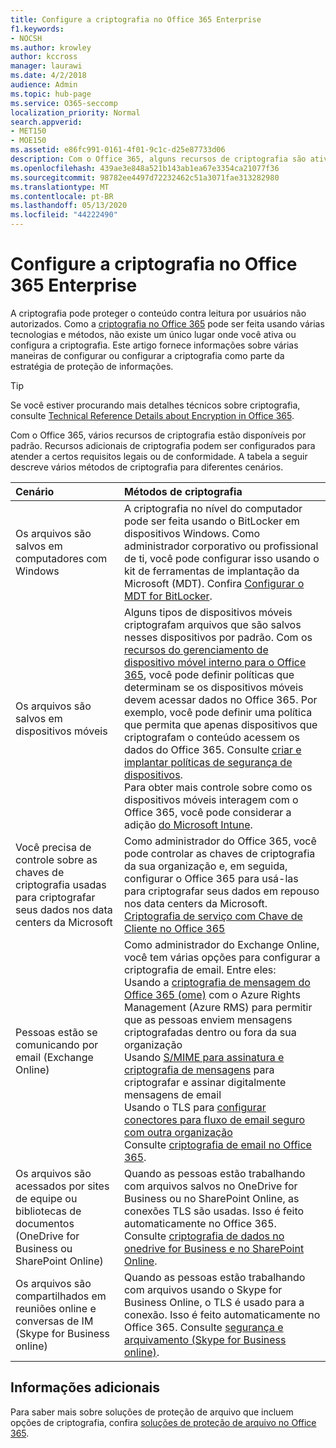 ```yaml
---
title: Configure a criptografia no Office 365 Enterprise
f1.keywords:
- NOCSH
ms.author: krowley
author: kccross
manager: laurawi
ms.date: 4/2/2018
audience: Admin
ms.topic: hub-page
ms.service: O365-seccomp
localization_priority: Normal
search.appverid:
- MET150
- MOE150
ms.assetid: e86fc991-0161-4f01-9c1c-d25e87733d06
description: Com o Office 365, alguns recursos de criptografia são ativados por padrão; outros recursos podem ser configurados para atender a certos requisitos legais ou de conformidade.
ms.openlocfilehash: 439ae3e848a521b143ab1ea67e3354ca21077f36
ms.sourcegitcommit: 98782ee4497d72232462c51a3071fae313282980
ms.translationtype: MT
ms.contentlocale: pt-BR
ms.lasthandoff: 05/13/2020
ms.locfileid: "44222490"
---
```

# <a name="set-up-encryption-in-office-365-enterprise"></a>Configure a criptografia no Office 365 Enterprise

A criptografia pode proteger o conteúdo contra leitura por usuários não autorizados. Como a [criptografia no Office 365](encryption.md) pode ser feita usando várias tecnologias e métodos, não existe um único lugar onde você ativa ou configura a criptografia. Este artigo fornece informações sobre várias maneiras de configurar ou configurar a criptografia como parte da estratégia de proteção de informações.
  
> [!TIP]
> Se você estiver procurando mais detalhes técnicos sobre criptografia, consulte [Technical Reference Details about Encryption in Office 365](technical-reference-details-about-encryption.md).
  
Com o Office 365, vários recursos de criptografia estão disponíveis por padrão. Recursos adicionais de criptografia podem ser configurados para atender a certos requisitos legais ou de conformidade. A tabela a seguir descreve vários métodos de criptografia para diferentes cenários.
  
|**Cenário**|**Métodos de criptografia**|
|:-----|:-----|
|Os arquivos são salvos em computadores com Windows  <br/> |A criptografia no nível do computador pode ser feita usando o BitLocker em dispositivos Windows. Como administrador corporativo ou profissional de ti, você pode configurar isso usando o kit de ferramentas de implantação da Microsoft (MDT). Confira [Configurar o MDT for BitLocker](https://go.microsoft.com/fwlink/?linkid=849282).  <br/> |
|Os arquivos são salvos em dispositivos móveis  <br/> |Alguns tipos de dispositivos móveis criptografam arquivos que são salvos nesses dispositivos por padrão. Com os [recursos do gerenciamento de dispositivo móvel interno para o Office 365](https://support.microsoft.com/en-us/office/capabilities-of-built-in-mobile-device-management-for-microsoft-365-a1da44e5-7475-4992-be91-9ccec25905b0), você pode definir políticas que determinam se os dispositivos móveis devem acessar dados no Office 365. Por exemplo, você pode definir uma política que permita que apenas dispositivos que criptografam o conteúdo acessem os dados do Office 365. Consulte [criar e implantar políticas de segurança de dispositivos](https://support.microsoft.com/en-us/office/create-and-deploy-device-security-policies-d310f556-8bfb-497b-9bd7-fe3c36ea2fd6).  <br/> Para obter mais controle sobre como os dispositivos móveis interagem com o Office 365, você pode considerar a adição [do Microsoft Intune](https://docs.microsoft.com/mem/intune/fundamentals/setup-steps).  <br/> |
|Você precisa de controle sobre as chaves de criptografia usadas para criptografar seus dados nos data centers da Microsoft  <br/> | Como administrador do Office 365, você pode controlar as chaves de criptografia da sua organização e, em seguida, configurar o Office 365 para usá-las para criptografar seus dados em repouso nos data centers da Microsoft.  <br/> [Criptografia de serviço com Chave de Cliente no Office 365](customer-key-overview.md) <br/> |
|Pessoas estão se comunicando por email (Exchange Online)  <br/> | Como administrador do Exchange Online, você tem várias opções para configurar a criptografia de email. Entre eles:  <br/>  Usando a [criptografia de mensagem do Office 365 (ome)](set-up-new-message-encryption-capabilities.md) com o Azure Rights Management (Azure RMS) para permitir que as pessoas enviem mensagens criptografadas dentro ou fora da sua organização  <br/>  Usando [S/MIME para assinatura e criptografia de mensagens](https://aka.ms/c6dozg) para criptografar e assinar digitalmente mensagens de email  <br/>  Usando o TLS para [configurar conectores para fluxo de email seguro com outra organização](https://aka.ms/hs809p) <br/>  Consulte [criptografia de email no Office 365](https://aka.ms/hic3f7).  <br/> |
|Os arquivos são acessados por sites de equipe ou bibliotecas de documentos (OneDrive for Business ou SharePoint Online)  <br/> |Quando as pessoas estão trabalhando com arquivos salvos no OneDrive for Business ou no SharePoint Online, as conexões TLS são usadas. Isso é feito automaticamente no Office 365. Consulte [criptografia de dados no onedrive for Business e no SharePoint Online](https://go.microsoft.com/fwlink/?linkid=526379).  <br/> |
|Os arquivos são compartilhados em reuniões online e conversas de IM (Skype for Business online)  <br/> |Quando as pessoas estão trabalhando com arquivos usando o Skype for Business Online, o TLS é usado para a conexão. Isso é feito automaticamente no Office 365. Consulte [segurança e arquivamento (Skype for Business online)](https://aka.ms/nuq4ws).  <br/> |

## <a name="additional-information"></a>Informações adicionais

Para saber mais sobre soluções de proteção de arquivo que incluem opções de criptografia, confira [soluções de proteção de arquivo no Office 365](https://www.microsoft.com/download/details.aspx?id=55523).
 
